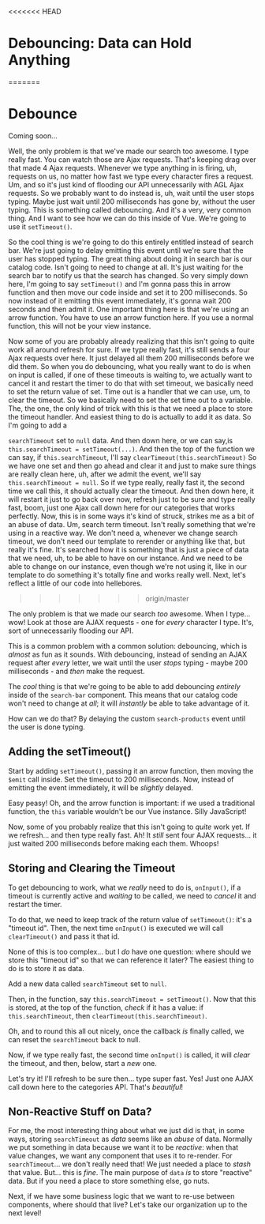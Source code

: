 <<<<<<< HEAD
# Debouncing: Data can Hold Anything
=======
# Debounce

Coming soon...

Well, the only problem is that we've made our search too awesome. I type really fast.
You can watch those are Ajax requests. That's keeping drag over that made 4 Ajax
requests. Whenever we type anything in is firing, uh, requests on us, no matter how
fast we type every character fires a request. Um, and so it's just kind of flooding
our API unnecessarily with AGL Ajax requests. So we probably want to do instead is,
uh, wait until the user stops typing. Maybe just wait until 200 milliseconds has gone
by, without the user typing. This is something called debouncing. And it's a very,
very common thing. And I want to see how we can do this inside of Vue. We're going
to use it `setTimeout()`.

So the cool thing is we're going to do this entirely entitled instead of search bar.
We're just going to delay emitting this event until we're sure that the user has
stopped typing. The great thing about doing it in search bar is our catalog code.
Isn't going to need to change at all. It's just waiting for the search bar to notify
us that the search has changed. So very simply down here, I'm going to say `setTimeout()`
and I'm gonna pass this in arrow function and then move our code inside and set it to
200 milliseconds. So now instead of it emitting this event immediately, it's gonna
wait 200 seconds and then admit it. One important thing here is that we're using
an arrow function. You have to use an arrow function here. If you use a normal function, this
will not be your view instance.

Now some of you are probably already realizing that this isn't going to quite work
all around refresh for sure. If we type really fast, it's still sends a four Ajax
requests over here. It just delayed all them 200 milliseconds before we did them. So
when you do debouncing, what you really want to do is when on input is called, if
one of these timeouts is waiting to, we actually want to cancel it and restart the
timer to do that with set timeout, we basically need to set the return value of set.
Time out is a handler that we can use, um, to clear the timeout. So we basically need
to set the set time out to a variable. The, the one, the only kind of trick with this
is that we need a place to store the timeout handler. And easiest thing to do is
actually to add it as data. So I'm going to add a

`searchTimeout` set to `null` data. And then down here, or we can say,is
`this.searchTimeout = setTimeout(...)`. And then the top of the function we can
say, if `this.searchTimeout`, I'll say `clearTimeout(this.searchTimeout)`
 So we have one set and then go ahead and clear it and just to
make sure things are really clean here, uh, after we admit the event, we'll say 
`this.searchTimeout = null`. So if we type really, really fast it, the second time we
call this, it should actually clear the timeout. And then down here, it will restart
it just to go back over now, refresh just to be sure and type really fast, boom, just
one Ajax call down here for our categories that works perfectly. Now, this is in some
ways it's kind of struck, strikes me as a bit of an abuse of data. Um, search term
timeout. Isn't really something that we're using in a reactive way. We don't need a,
whenever we change search timeout, we don't need our template to rerender or anything
like that, but really it's fine. It's searched how it is something that is just a
piece of data that we need, uh, to be able to have on our instance. And we need to be
able to change on our instance, even though we're not using it, like in our template
to do something it's totally fine and works really well. Next, let's reflect a little
of our code into hellebores.
>>>>>>> origin/master

The only problem is that we made our search *too* awesome. When I type...
wow! Look at those are AJAX requests - one for *every* character I type. It's,
sort of unnecessarily flooding our API.

This is a common problem with a common solution: debouncing, which is *almost*
as fun as it sounds. With debouncing, instead of sending an AJAX request after
*every* letter, we wait until the user *stops* typing - maybe 200 milliseconds -
and *then* make the request.

The *cool* thing is that we're going to be able to add debouncing *entirely* inside
of the `search-bar` component. This means that our catalog code won't need to
change at *all*; it will *instantly* be able to take advantage of it.

How can we do that? By delaying the custom `search-products` event until the user
is done typing.

## Adding the setTimeout()

Start by adding `setTimeout()`, passing it an arrow function, then moving the
`$emit` call inside. Set the timeout to 200 milliseconds. Now, instead of emitting
the event immediately, it will be *slightly* delayed.

Easy peasy! Oh, and the arrow function is important: if we used a traditional
function, the `this` variable wouldn't be our Vue instance. Silly JavaScript!

Now, some of you probably realize that this isn't going to *quite* work yet.
If we refresh... and then type really fast. Ah! It *still* sent four AJAX
requests... it just waited 200 milliseconds before making each them. Whoops!

## Storing and Clearing the Timeout

To get debouncing to work, what we *really* need to do is, `onInput()`, if a
timeout is currently active and *waiting* to be called, we need to *cancel* it
and restart the timer.

To do that, we need to keep track of the return value of `setTimeout()`: it's
a "timeout id". Then, the next time `onInput()` is executed we will call
`clearTimeout()` and pass it that id.

None of this is too complex... but I *do* have one question: where should
we store this "timeout id" so that we can reference it later? The easiest thing
to do is to store it as data.

Add a new data called `searchTimeout` set to `null`.

Then, in the function, say `this.searchTimeout = setTimeout()`. Now that this is
stored, at the top of the function, *check* if it has a value: if
`this.searchTimeout`, then `clearTimeout(this.searchTimeout)`.

Oh, and to round this all out nicely, once the callback *is* finally called, we
can reset the `searchTimeout` back to null.

Now, if we type really fast, the second time `onInput()` is called, it will
*clear* the timeout, and then, below, start a *new* one.

Let's try it! I'll refresh to be sure then... type super fast. Yes! Just one AJAX
call down here to the categories API. That's *beautiful*!

## Non-Reactive Stuff on Data?

For me, the most interesting thing about what we just did is that, in some ways,
storing `searchTimeout` as *data* seems like an *abuse* of data. Normally
we put something in data because we want it to be *reactive*: when that value changes,
we want any component that uses it to re-render. For `searchTimeout`... we don't
really need that! We just needed a place to *stash* that value. But... this is *fine*.
The main purpose of `data` *is* to store "reactive" data. But if you need a place
to store something else, go nuts.

Next, if we have some business logic that we want to re-use between components,
where should that live? Let's take our organization up to the next level!
